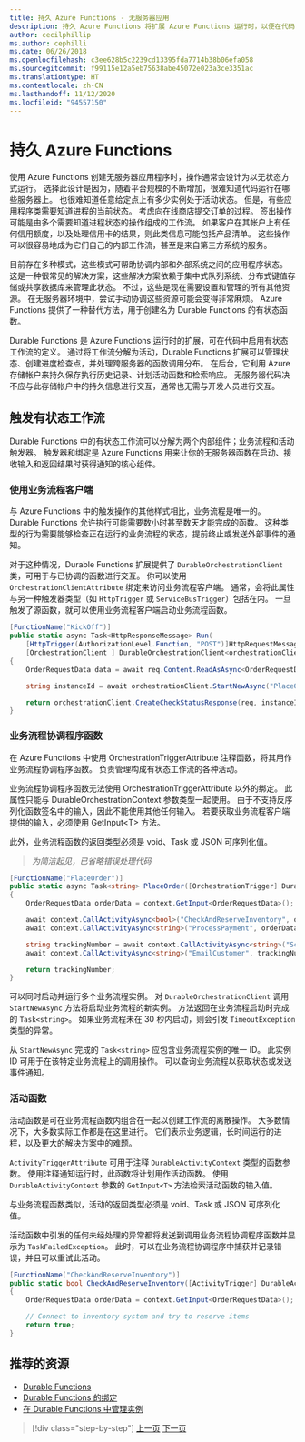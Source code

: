 ```yaml
---
title: 持久 Azure Functions - 无服务器应用
description: 持久 Azure Functions 将扩展 Azure Functions 运行时，以便在代码中启用有状态的工作流。
author: cecilphillip
ms.author: cephilli
ms.date: 06/26/2018
ms.openlocfilehash: c3ee628b5c2239cd13395fda7714b38b06efa058
ms.sourcegitcommit: f99115e12a5eb75638abe45072e023a3ce3351ac
ms.translationtype: HT
ms.contentlocale: zh-CN
ms.lasthandoff: 11/12/2020
ms.locfileid: "94557150"
---
```

# <a name="durable-azure-functions"></a>持久 Azure Functions

使用 Azure Functions 创建无服务器应用程序时，操作通常会设计为以无状态方式运行。 选择此设计是因为，随着平台规模的不断增加，很难知道代码运行在哪些服务器上。 也很难知道任意给定点上有多少实例处于活动状态。 但是，有些应用程序类需要知道进程的当前状态。 考虑向在线商店提交订单的过程。 签出操作可能是由多个需要知道进程状态的操作组成的工作流。 如果客户在其帐户上有任何信用额度，以及处理信用卡的结果，则此类信息可能包括产品清单。 这些操作可以很容易地成为它们自己的内部工作流，甚至是来自第三方系统的服务。

目前存在多种模式，这些模式可帮助协调内部和外部系统之间的应用程序状态。 这是一种很常见的解决方案，这些解决方案依赖于集中式队列系统、分布式键值存储或共享数据库来管理此状态。 不过，这些是现在需要设置和管理的所有其他资源。 在无服务器环境中，尝试手动协调这些资源可能会变得非常麻烦。 Azure Functions 提供了一种替代方法，用于创建名为 Durable Functions 的有状态函数。

Durable Functions 是 Azure Functions 运行时的扩展，可在代码中启用有状态工作流的定义。 通过将工作流分解为活动，Durable Functions 扩展可以管理状态、创建进度检查点，并处理跨服务器的函数调用分布。 在后台，它利用 Azure 存储帐户来持久保存执行历史记录、计划活动函数和检索响应。 无服务器代码决不应与此存储帐户中的持久信息进行交互，通常也无需与开发人员进行交互。

## <a name="triggering-a-stateful-workflow"></a>触发有状态工作流

Durable Functions 中的有状态工作流可以分解为两个内部组件；业务流程和活动触发器。 触发器和绑定是 Azure Functions 用来让你的无服务器函数在启动、接收输入和返回结果时获得通知的核心组件。

### <a name="working-with-the-orchestration-client"></a>使用业务流程客户端

与 Azure Functions 中的触发操作的其他样式相比，业务流程是唯一的。 Durable Functions 允许执行可能需要数小时甚至数天才能完成的函数。 这种类型的行为需要能够检查正在运行的业务流程的状态，提前终止或发送外部事件的通知。

对于这种情况，Durable Functions 扩展提供了 `DurableOrchestrationClient` 类，可用于与已协调的函数进行交互。 你可以使用 `OrchestrationClientAttribute` 绑定来访问业务流程客户端。 通常，会将此属性与另一种触发器类型（如 `HttpTrigger` 或 `ServiceBusTrigger`）包括在内。 一旦触发了源函数，就可以使用业务流程客户端启动业务流程函数。

```csharp
[FunctionName("KickOff")]
public static async Task<HttpResponseMessage> Run(
    [HttpTrigger(AuthorizationLevel.Function, "POST")]HttpRequestMessage req,
    [OrchestrationClient ] DurableOrchestrationClient<orchestrationClient>)
{
    OrderRequestData data = await req.Content.ReadAsAsync<OrderRequestData>();

    string instanceId = await orchestrationClient.StartNewAsync("PlaceOrder", data);

    return orchestrationClient.CreateCheckStatusResponse(req, instanceId);
}
```

### <a name="the-orchestrator-function"></a>业务流程协调程序函数

在 Azure Functions 中使用 OrchestrationTriggerAttribute 注释函数，将其用作业务流程协调程序函数。 负责管理构成有状态工作流的各种活动。

业务流程协调程序函数无法使用 OrchestrationTriggerAttribute 以外的绑定。 此属性只能与 DurableOrchestrationContext 参数类型一起使用。 由于不支持反序列化函数签名中的输入，因此不能使用其他任何输入。 若要获取业务流程客户端提供的输入，必须使用 GetInput\<T\> 方法。

此外，业务流程函数的返回类型必须是 void、Task 或 JSON 可序列化值。

> *为简洁起见，已省略错误处理代码*

```csharp
[FunctionName("PlaceOrder")]
public static async Task<string> PlaceOrder([OrchestrationTrigger] DurableOrchestrationContext context)
{
    OrderRequestData orderData = context.GetInput<OrderRequestData>();

    await context.CallActivityAsync<bool>("CheckAndReserveInventory", orderData);
    await context.CallActivityAsync<string>("ProcessPayment", orderData);

    string trackingNumber = await context.CallActivityAsync<string>("ScheduleShipping", orderData);
    await context.CallActivityAsync<string>("EmailCustomer", trackingNumber);

    return trackingNumber;
}
```

可以同时启动并运行多个业务流程实例。 对 `DurableOrchestrationClient` 调用 `StartNewAsync` 方法将启动业务流程的新实例。 方法返回在业务流程启动时完成的 `Task<string>`。 如果业务流程未在 30 秒内启动，则会引发 `TimeoutException` 类型的异常。

从 `StartNewAsync` 完成的 `Task<string>` 应包含业务流程实例的唯一 ID。 此实例 ID 可用于在该特定业务流程上的调用操作。 可以查询业务流程以获取状态或发送事件通知。

### <a name="the-activity-functions"></a>活动函数

活动函数是可在业务流程函数内组合在一起以创建工作流的离散操作。 大多数情况下，大多数实际工作都是在这里进行。 它们表示业务逻辑，长时间运行的进程，以及更大的解决方案中的难题。

`ActivityTriggerAttribute` 可用于注释 `DurableActivityContext` 类型的函数参数。 使用注释通知运行时，此函数将计划用作活动函数。 使用 `DurableActivityContext` 参数的 `GetInput<T>` 方法检索活动函数的输入值。

与业务流程函数类似，活动的返回类型必须是 void、Task 或 JSON 可序列化值。

活动函数中引发的任何未经处理的异常都将发送到调用业务流程协调程序函数并显示为 `TaskFailedException`。 此时，可以在业务流程协调程序中捕获并记录错误，并且可以重试此活动。

```csharp
[FunctionName("CheckAndReserveInventory")]
public static bool CheckAndReserveInventory([ActivityTrigger] DurableActivityContext context)
{
    OrderRequestData orderData = context.GetInput<OrderRequestData>();

    // Connect to inventory system and try to reserve items
    return true;
}
```

## <a name="recommended-resources"></a>推荐的资源

- [Durable Functions](/azure/azure-functions/durable-functions-overview)
- [Durable Functions 的绑定](/azure/azure-functions/durable-functions-bindings)
- [在 Durable Functions 中管理实例](/azure/azure-functions/durable-functions-instance-management)

>[!div class="step-by-step"]
>[上一页](event-grid.md)
>[下一页](orchestration-patterns.md)
